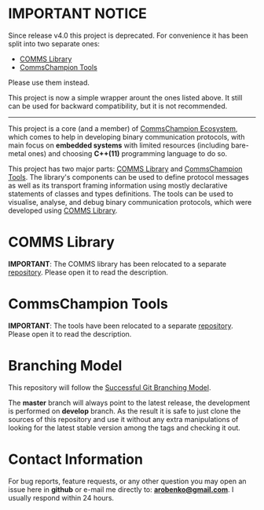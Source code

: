 # IMPORTANT NOTICE
Since release v4.0 this project is deprecated. For convenience it has been split into 
two separate ones:

- [COMMS Library](https://github.com/commschamp/comms)
- [CommsChampion Tools](https://github.com/commschamp/cc_tools_qt)

Please use them instead.

This project is now a simple wrapper arount the ones listed above. It 
still can be used for backward compatibility, but it is not recommended.

----

This project is a core (and a member) of 
[CommsChampion Ecosystem](https://commschamp.github.io),
which comes to help in 
developing binary communication protocols, with main focus on
**embedded systems** with limited resources (including 
bare-metal ones) and choosing **C++(11)** programming language to do so. 

This project has two major parts: [COMMS Library](#comms-library) and 
[CommsChampion Tools](#commschampion-tools). The library's components
can be used to define protocol messages as well as its transport
framing information using mostly declarative statements of classes and types 
definitions. The tools can be used to visualise, analyse, and debug binary 
communication protocols, which were developed using [COMMS Library](#comms-library).

# COMMS Library
**IMPORTANT**: The COMMS library has been relocated to a 
separate [repository](https://github.com/commschamp/comms). Please open
it to read the description.

# CommsChampion Tools
**IMPORTANT**: The tools have been relocated to a 
separate [repository](https://github.com/commschamp/cc_tools_qt). Please open
it to read the description.

# Branching Model
This repository will follow the 
[Successful Git Branching Model](http://nvie.com/posts/a-successful-git-branching-model/).

The **master** branch will always point to the latest release, the
development is performed on **develop** branch. As the result it is safe
to just clone the sources of this repository and use it without
any extra manipulations of looking for the latest stable version among the tags and
checking it out.

# Contact Information
For bug reports, feature requests, or any other question you may open an issue
here in **github** or e-mail me directly to: **arobenko@gmail.com**. I usually
respond within 24 hours.



